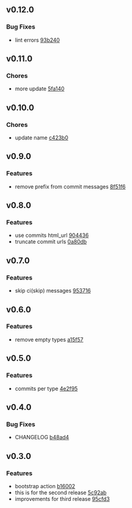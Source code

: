 
## v0.12.0

### Bug Fixes
- lint errors [93b240](https://github.com/meetic-julienneuhart/e2p-create-release-action/commit/93b2409777481f0b1e0ec3657fb3d40b25ba9056)

## v0.11.0

### Chores
- more update [5fa140](https://github.com/meetic-julienneuhart/e2p-create-release-action/commit/5fa1404808f63a99d7f46d84ffb7f8ef34d07e38)

## v0.10.0

### Chores
- update name [c423b0](https://github.com/meetic-julienneuhart/e2p-create-release-action/commit/c423b0b9ab3f59788a1ad4a3187075623a7a685d)

## v0.9.0

### Features
- remove prefix from commit messages [8f51f6](https://github.com/meetic-julienneuhart/e2p-create-release-action/commit/8f51f6dad4551da89017a617da6e0914066d4c06)

## v0.8.0

### Features
- use commits html_url [904436](https://github.com/meetic-julienneuhart/e2p-create-release-action/commit/904436afed80ebbb3ad1dab60b01c6e4df75805e)
- truncate commit urls [0a80db](https://github.com/meetic-julienneuhart/e2p-create-release-action/commit/0a80db905b6429a1f4b2d1b417e9ac7c6854b6df)

## v0.7.0

### Features
- skip ci(skip) messages [953716](https://github.com/meetic-julienneuhart/e2p-create-release-action/commit/9537165e41a7f78c336a40922ed9d76b8992d856)

## v0.6.0

### Features
- remove empty types [a15f57](https://github.com/meetic-julienneuhart/e2p-create-release-action/commit/a15f577269d73076798784bc3b9f260de4dbe42c)

## v0.5.0

### Features
- commits per type [4e2f95](https://github.com/meetic-julienneuhart/e2p-create-release-action/commit/4e2f953dc8d211e9ea68c1f75fdd27187e83b7b8)

## v0.4.0

### Bug Fixes
- CHANGELOG [b48ad4](https://github.com/meetic-julienneuhart/e2p-create-release-action/commit/b48ad4cbbd9837be9b0d8f97137531aacc58268c)

## v0.3.0

### Features
- bootstrap action [b16002](https://github.com/meetic-julienneuhart/e2p-create-release-action/commit/b16002c092eacf5a27220bd5c5df6718336d6cbd)
- this is for the second release [5c92ab](https://github.com/meetic-julienneuhart/e2p-create-release-action/commit/5c92abf0a11dcd8f891be28e6d137b211aa780fd)
- improvements for third release [95cfd3](https://github.com/meetic-julienneuhart/e2p-create-release-action/commit/95cfd33edb6b45a0739b9fb47fe4612ed8f7fd80)
